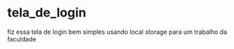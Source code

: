 # tela_de_login 

fiz essa tela de login bem simples usando local storage para um trabalho da faculdade
